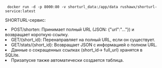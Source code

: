 ``` docker run -d -p 8000:80 -v shorturl_data:/app/data rushawx/shorturl-service:latest```

SHORTURL-сервис:
<li>POST/shorten: Принимает полный URL (JSON: {"url":"..."}) и возвращает короткую ссылку.</li>
<li>GET/{short_id}: Перенаправляет на полный URL, если он существует.</li>
<li>GET/stats/{short_id}: Возвращает JSON с информацией о полном URL.</li>
<li>Данные о сокращенных ссылках (short_id-> full_url) хранятся в SQLite.</li>
<li>Призапуске также автоматически создается таблица.</li>
